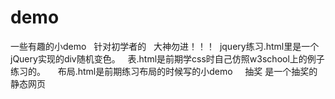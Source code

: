 # demo
一些有趣的小demo   针对初学者的   大神勿进！！！  
jquery练习.html里是一个jQuery实现的div随机变色。   
表.html是前期学css时自己仿照w3school上的例子 练习的。    
布局.html是前期练习布局的时候写的小demo    
抽奖 是一个抽奖的静态网页
